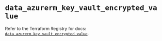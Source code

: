 # `data_azurerm_key_vault_encrypted_value`

Refer to the Terraform Registry for docs: [`data_azurerm_key_vault_encrypted_value`](https://registry.terraform.io/providers/hashicorp/azurerm/4.7.0/docs/data-sources/key_vault_encrypted_value).
